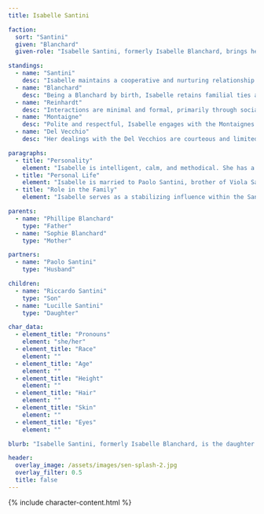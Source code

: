 ```yaml
---
title: Isabelle Santini

faction:
  sort: "Santini"
  given: "Blanchard"
  given-role: "Isabelle Santini, formerly Isabelle Blanchard, brings her scholarly and magical expertise into the Santini household. She is a talented mage and arcanist, collaborating with the Collegium Arcanum on research projects that advance the understanding of magic while maintaining a supportive, stabilizing presence within her family."

standings:
  - name: "Santini"
    desc: "Isabelle maintains a cooperative and nurturing relationship with the Santinis, particularly through her husband Paolo. She largely avoids political machinations but ensures the household remains stable and productive."
  - name: "Blanchard"
    desc: "Being a Blanchard by birth, Isabelle retains familial ties and connections, leveraging her background to strengthen her marriage and provide support for her children."
  - name: "Reinhardt"
    desc: "Interactions are minimal and formal, primarily through social functions or shared interest in academic and magical pursuits."
  - name: "Montaigne"
    desc: "Polite and respectful, Isabelle engages with the Montaignes on matters of shared interest, particularly concerning scholarly or magical affairs."
  - name: "Del Vecchio"
    desc: "Her dealings with the Del Vecchios are courteous and limited, primarily at public or civic events rather than personal or political endeavors."

paragraphs:
  - title: "Personality"
    element: "Isabelle is intelligent, calm, and methodical. She has a deep passion for magic and research, approaching her work with precision and curiosity. While she avoids political intrigue, her insight and wisdom are valued within her family and by colleagues in the Collegium."
  - title: "Personal Life"
    element: "Isabelle is married to Paolo Santini, brother of Viola Santini. Together, they have two children: Lucille (10) and Riccardo (6). She focuses on creating a stable, nurturing home and provides guidance to her children in preparation for their future roles in Sen's society."
  - title: "Role in the Family"
    element: "Isabelle serves as a stabilizing influence within the Santini household. While she does not directly participate in political matters, she supports Paolo in his duties and contributes her knowledge of magic to the family's long-term legacy. Her dedication to scholarship and arcane study adds a respected layer of intellectual prestige to the Santini name."

parents:
  - name: "Phillipe Blanchard"
    type: "Father"
  - name: "Sophie Blanchard"
    type: "Mother"

partners:
  - name: "Paolo Santini"
    type: "Husband"

children:
  - name: "Riccardo Santini"
    type: "Son"
  - name: "Lucille Santini"
    type: "Daughter"

char_data:
  - element_title: "Pronouns"
    element: "she/her"
  - element_title: "Race"
    element: ""
  - element_title: "Age"
    element: ""
  - element_title: "Height"
    element: ""
  - element_title: "Hair"
    element: ""
  - element_title: "Skin"
    element: ""
  - element_title: "Eyes"
    element: ""

blurb: "Isabelle Santini, formerly Isabelle Blanchard, is the daughter of Lucien Blanchard and the wife of Paolo Santini. A skilled mage and arcanist, she is  involved in magical research with the Collegium, seeking to push the boundaries of current magical knowledge. Isabelle balances her professional pursuits with her familial obligations, maintaining a supportive role within the Santini household while staying away from the family's political machinations."

header:
  overlay_image: /assets/images/sen-splash-2.jpg
  overlay_filter: 0.5
  title: false
---
```


{% include character-content.html %}